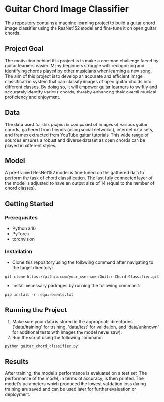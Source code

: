 # Guitar Chord Image Classifier
This repository contains a machine learning project to build a guitar chord image classifier using the ResNet152 model and fine-tune it on open guitar chords.

## Project Goal
The motivation behind this project is to make a common challenge faced by guitar learners easier. Many beginners struggle with recognizing and identifying chords played by other musicians when learning a new song. The aim of this project is to develop an accurate and efficient image classification system that can classify images of open guitar chords into different classes. By doing so, it will empower guitar learners to swiftly and accurately identify various chords, thereby enhancing their overall musical proficiency and enjoyment.

## Data
The data used for this project is composed of images of various guitar chords, gathered from friends (using social networks), internet data sets, and frames extracted from YouTube guitar tutorials. This wide range of sources ensures a robust and diverse dataset as open chords can be played in different styles.

## Model
A pre-trained ResNet152 model is fine-tuned on the gathered data to perform the task of chord classification. The last fully connected layer of the model is adjusted to have an output size of 14 (equal to the number of chord classes).

## Getting Started
### Prerequisites
- Python 3.10
- PyTorch
- torchvision

### Installation
- Clone this repository using the following command after navigating to the target directory:

```git clone https://github.com/your_username/Guitar-Chord-Classifier.git```

- Install necessary packages by running the following command:

```pip install -r requirements.txt```

## Running the Project
1. Make sure your data is stored in the appropriate directories ('data/training' for training, 'data/test' for validation, and 'data/unknown' for additional tests with images the model never saw).
2. Run the script using the following command:

```python guitar_chord_classifier.py```

## Results
After training, the model's performance is evaluated on a test set. The performance of the model, in terms of accuracy, is then printed. The model's parameters which produced the lowest validation loss during training are saved and can be used later for further evaluation or deployment.
